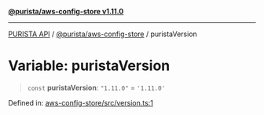 [**@purista/aws-config-store v1.11.0**](../README.md)

***

[PURISTA API](../../../packages.md) / [@purista/aws-config-store](../README.md) / puristaVersion

# Variable: puristaVersion

> `const` **puristaVersion**: `"1.11.0"` = `'1.11.0'`

Defined in: [aws-config-store/src/version.ts:1](https://github.com/puristajs/purista/blob/master/packages/aws-config-store/src/version.ts#L1)
